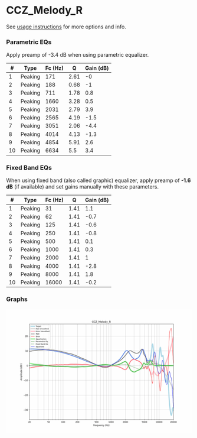 # CCZ_Melody_R
See [usage instructions](https://github.com/jaakkopasanen/AutoEq#usage) for more options and info.

### Parametric EQs
Apply preamp of -3.4 dB when using parametric equalizer.

|   # | Type    |   Fc (Hz) |    Q |   Gain (dB) |
|-----|---------|-----------|------|-------------|
|   1 | Peaking |       171 | 2.61 |        -0   |
|   2 | Peaking |       188 | 0.68 |        -1   |
|   3 | Peaking |       711 | 1.78 |         0.8 |
|   4 | Peaking |      1660 | 3.28 |         0.5 |
|   5 | Peaking |      2031 | 2.79 |         3.9 |
|   6 | Peaking |      2565 | 4.19 |        -1.5 |
|   7 | Peaking |      3051 | 2.06 |        -4.4 |
|   8 | Peaking |      4014 | 4.13 |        -1.3 |
|   9 | Peaking |      4854 | 5.91 |         2.6 |
|  10 | Peaking |      6634 | 5.5  |         3.4 |

### Fixed Band EQs
When using fixed band (also called graphic) equalizer, apply preamp of **-1.6 dB** (if available) and set gains manually with these parameters.

|   # | Type    |   Fc (Hz) |    Q |   Gain (dB) |
|-----|---------|-----------|------|-------------|
|   1 | Peaking |        31 | 1.41 |         1.1 |
|   2 | Peaking |        62 | 1.41 |        -0.7 |
|   3 | Peaking |       125 | 1.41 |        -0.6 |
|   4 | Peaking |       250 | 1.41 |        -0.8 |
|   5 | Peaking |       500 | 1.41 |         0.1 |
|   6 | Peaking |      1000 | 1.41 |         0.3 |
|   7 | Peaking |      2000 | 1.41 |         1   |
|   8 | Peaking |      4000 | 1.41 |        -2.8 |
|   9 | Peaking |      8000 | 1.41 |         1.8 |
|  10 | Peaking |     16000 | 1.41 |        -0.2 |

### Graphs
![](./CCZ_Melody_R.png)
